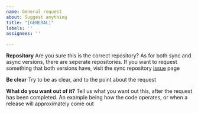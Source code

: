 ```yaml
---
name: General request
about: Suggest anything
title: "[GENERAL]"
labels: ''
assignees: ''

---
```


**Repository**
Are you sure this is the correct repository? As for both sync and async versions, there are seperate repositories. If you want to request something that both versions have, visit the sync repository [issue](https://github.com/Arcader717/DisOAuth2/issues) page

**Be clear**
Try to be as clear, and to the point about the request

**What do you want out of it?**
Tell us what you want out this, after the request has been completed. An example being how the code operates, or when a release will approximately come out

